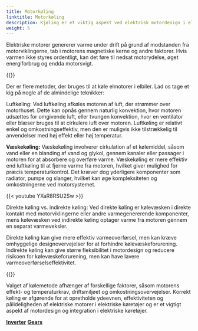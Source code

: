 ```yaml
---
title: Motorkøling
linktitle: Motorkøling
description: Kjøling er et viktig aspekt ved elektrisk motordesign i elektriske kjøretøy (EV) for å sikre optimal ytelse, effektivitet og pålitelighet.
weight: 5
---
```

<!-- markdownlint-disable MD033 -->
Elektriske motorer genererer varme under drift på grund af modstanden fra motorviklingerne, tab i motorens magnetiske kerne og andre faktorer. Hvis varmen ikke styres ordentligt, kan det føre til nedsat motorydelse, øget energiforbrug og endda motorsvigt.

{{<evkxdisplayaddarticle />}}

Der er flere metoder, der bruges til at køle elmotorer i elbiler. Lad os tage et kig på nogle af de almindelige teknikker:

Luftkøling: Ved luftkøling afkøles motoren af ​​luft, der strømmer over motorhuset. Dette kan opnås gennem naturlig konvektion, hvor motoren udsættes for omgivende luft, eller tvungen konvektion, hvor en ventilator eller blæser bruges til at cirkulere luft over motoren. Luftkøling er relativt enkel og omkostningseffektiv, men den er muligvis ikke tilstrækkelig til anvendelser med høj effekt eller høj temperatur.

**Væskekøling:** Væskekøling involverer cirkulation af et kølemiddel, såsom vand eller en blanding af vand og glykol, gennem kanaler eller passager i motoren for at absorbere og overføre varme. Væskekøling er mere effektiv end luftkøling til at fjerne varme fra motoren, hvilket giver mulighed for præcis temperaturkontrol. Det kræver dog yderligere komponenter som radiator, pumpe og slanger, hvilket kan øge kompleksiteten og omkostningerne ved motorsystemet.

{{< youtube YXaR8RSU2Sw >}}

Direkte køling vs. indirekte køling: Ved direkte køling er kølevæsken i direkte kontakt med motorviklingerne eller andre varmegenererende komponenter, mens kølevæsken ved indirekte køling optager varme fra motoren gennem en separat varmeveksler.

Direkte køling kan give mere effektiv varmeoverførsel, men kan kræve omhyggelige designovervejelser for at forhindre kølevæskeforurening. Indirekte køling kan give større fleksibilitet i motordesign og reducere risikoen for kølevæskeforurening, men kan have lavere varmeoverførselseffektivitet.

{{<evkxdisplayaddarticle />}}

Valget af kølemetode afhænger af forskellige faktorer, såsom motorens effekt- og temperaturkrav, driftsmiljøet og omkostningsovervejelser. Korrekt køling er afgørende for at opretholde ydeevnen, effektiviteten og pålideligheden af ​​elektriske motorer i elektriske køretøjer og er et vigtigt aspekt af motordesign og integration i elektriske køretøjer.


<div class="mt-3 mb-3">
    <a href="../inverter/" class="text-decoration-none text-black"><strong><i class="bi-arrow-left"></i> Inverter</strong></a>
    <a href="../gears/" class="text-decoration-none text-black float-end"><strong>Gears<i class="bi-arrow-right"></i></strong></a>
</div>